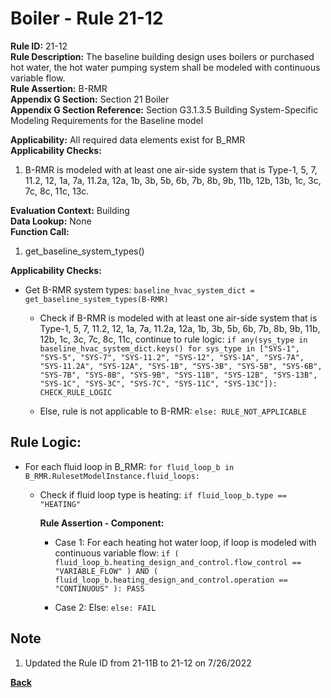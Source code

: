 
# Boiler - Rule 21-12  

**Rule ID:** 21-12  
**Rule Description:** The baseline building design uses boilers or purchased hot water, the hot water pumping system shall be modeled with continuous variable flow.  
**Rule Assertion:** B-RMR  
**Appendix G Section:** Section 21 Boiler  
**Appendix G Section Reference:** Section G3.1.3.5 Building System-Specific Modeling Requirements for the Baseline model  

**Applicability:** All required data elements exist for B_RMR  
**Applicability Checks:**  

1. B-RMR is modeled with at least one air-side system that is Type-1, 5, 7, 11.2, 12, 1a, 7a, 11.2a, 12a, 1b, 3b, 5b, 6b, 7b, 8b, 9b, 11b, 12b, 13b, 1c, 3c, 7c, 8c, 11c, 13c.

**Evaluation Context:** Building  
**Data Lookup:** None  
**Function Call:**  

1. get_baseline_system_types()

**Applicability Checks:**  

- Get B-RMR system types: `baseline_hvac_system_dict = get_baseline_system_types(B-RMR)`

  - Check if B-RMR is modeled with at least one air-side system that is Type-1, 5, 7, 11.2, 12, 1a, 7a, 11.2a, 12a, 1b, 3b, 5b, 6b, 7b, 8b, 9b, 11b, 12b, 1c, 3c, 7c, 8c, 11c, continue to rule logic: `if any(sys_type in baseline_hvac_system_dict.keys() for sys_type in ["SYS-1", "SYS-5", "SYS-7", "SYS-11.2", "SYS-12", "SYS-1A", "SYS-7A", "SYS-11.2A", "SYS-12A", "SYS-1B", "SYS-3B", "SYS-5B", "SYS-6B", "SYS-7B", "SYS-8B", "SYS-9B", "SYS-11B", "SYS-12B", "SYS-13B", "SYS-1C", "SYS-3C", "SYS-7C", "SYS-11C", "SYS-13C"]): CHECK_RULE_LOGIC`

  - Else, rule is not applicable to B-RMR: `else: RULE_NOT_APPLICABLE`

## Rule Logic:  

- For each fluid loop in B_RMR: `for fluid_loop_b in B_RMR.RulesetModelInstance.fluid_loops:`

  - Check if fluid loop type is heating: `if fluid_loop_b.type == "HEATING"`

    **Rule Assertion - Component:**

    - Case 1: For each heating hot water loop, if loop is modeled with continuous variable flow: `if ( fluid_loop_b.heating_design_and_control.flow_control == "VARIABLE_FLOW" ) AND ( fluid_loop_b.heating_design_and_control.operation == "CONTINUOUS" ): PASS`

    - Case 2: Else: `else: FAIL`


## Note
1. Updated the Rule ID from 21-11B to 21-12 on 7/26/2022

**[Back](../_toc.md)**
